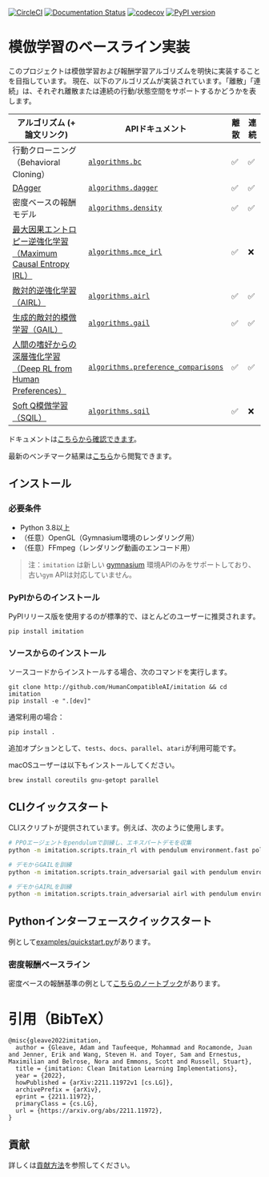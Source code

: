 [![CircleCI](https://circleci.com/gh/HumanCompatibleAI/imitation.svg?style=svg)](https://circleci.com/gh/HumanCompatibleAI/imitation)
[![Documentation Status](https://readthedocs.org/projects/imitation/badge/?version=latest)](https://imitation.readthedocs.io/en/latest/?badge=latest)
[![codecov](https://codecov.io/gh/HumanCompatibleAI/imitation/branch/master/graph/badge.svg)](https://codecov.io/gh/HumanCompatibleAI/imitation)
[![PyPI version](https://badge.fury.io/py/imitation.svg)](https://badge.fury.io/py/imitation)

# 模倣学習のベースライン実装

このプロジェクトは模倣学習および報酬学習アルゴリズムを明快に実装することを目指しています。
現在、以下のアルゴリズムが実装されています。「離散」「連続」は、それぞれ離散または連続の行動/状態空間をサポートするかどうかを表します。

| アルゴリズム (+ 論文リンク)                                                                                                        | APIドキュメント                                                                                                                | 離散 | 連続 |
| ----------------------------------------------------------------------------------------------------------------------- | ------------------------------------------------------------------------------------------------------------------------ | -- | -- |
| 行動クローニング（Behavioral Cloning）                                                                                            | [`algorithms.bc`](https://imitation.readthedocs.io/en/latest/algorithms/bc.html)                                         | ✅  | ✅  |
| [DAgger](https://arxiv.org/pdf/1011.0686.pdf)                                                                           | [`algorithms.dagger`](https://imitation.readthedocs.io/en/latest/algorithms/dagger.html)                                 | ✅  | ✅  |
| 密度ベースの報酬モデル                                                                                                             | [`algorithms.density`](https://imitation.readthedocs.io/en/latest/algorithms/density.html)                               | ✅  | ✅  |
| [最大因果エントロピー逆強化学習（Maximum Causal Entropy IRL）](https://www.cs.cmu.edu/~bziebart/publications/maximum-causal-entropy.pdf) | [`algorithms.mce_irl`](https://imitation.readthedocs.io/en/latest/algorithms/mce_irl.html)                               | ✅  | ❌  |
| [敵対的逆強化学習（AIRL）](https://arxiv.org/abs/1710.11248)                                                                      | [`algorithms.airl`](https://imitation.readthedocs.io/en/latest/algorithms/airl.html)                                     | ✅  | ✅  |
| [生成的敵対的模倣学習（GAIL）](https://arxiv.org/abs/1606.03476)                                                                    | [`algorithms.gail`](https://imitation.readthedocs.io/en/latest/algorithms/gail.html)                                     | ✅  | ✅  |
| [人間の嗜好からの深層強化学習（Deep RL from Human Preferences）](https://arxiv.org/abs/1706.03741)                                      | [`algorithms.preference_comparisons`](https://imitation.readthedocs.io/en/latest/algorithms/preference_comparisons.html) | ✅  | ✅  |
| [Soft Q模倣学習（SQIL）](https://arxiv.org/abs/1905.11108)                                                                    | [`algorithms.sqil`](https://imitation.readthedocs.io/en/latest/algorithms/sqil.html)                                     | ✅  | ❌  |

ドキュメントは[こちらから確認できます](https://imitation.readthedocs.io/en/latest/)。

最新のベンチマーク結果は[こちら](https://imitation.readthedocs.io/en/latest/main-concepts/benchmark_summary.html)から閲覧できます。

## インストール

### 必要条件

* Python 3.8以上
* （任意）OpenGL（Gymnasium環境のレンダリング用）
* （任意）FFmpeg（レンダリング動画のエンコード用）

> 注：`imitation` は新しい [gymnasium](https://gymnasium.farama.org/) 環境APIのみをサポートしており、古い`gym` APIは対応していません。

### PyPIからのインストール

PyPIリリース版を使用するのが標準的で、ほとんどのユーザーに推奨されます。

```
pip install imitation
```

### ソースからのインストール

ソースコードからインストールする場合、次のコマンドを実行します。

```
git clone http://github.com/HumanCompatibleAI/imitation && cd imitation
pip install -e ".[dev]"
```

通常利用の場合：

```
pip install .
```

追加オプションとして、`tests`、`docs`、`parallel`、`atari`が利用可能です。

macOSユーザーは以下もインストールしてください。

```
brew install coreutils gnu-getopt parallel
```

## CLIクイックスタート

CLIスクリプトが提供されています。例えば、次のように使用します。

```bash
# PPOエージェントをpendulumで訓練し、エキスパートデモを収集
python -m imitation.scripts.train_rl with pendulum environment.fast policy_evaluation.fast rl.fast fast logging.log_dir=quickstart/rl/

# デモからGAILを訓練
python -m imitation.scripts.train_adversarial gail with pendulum environment.fast demonstrations.fast policy_evaluation.fast rl.fast fast demonstrations.path=quickstart/rl/rollouts/final.npz demonstrations.source=local

# デモからAIRLを訓練
python -m imitation.scripts.train_adversarial airl with pendulum environment.fast demonstrations.fast policy_evaluation.fast rl.fast fast demonstrations.path=quickstart/rl/rollouts/final.npz demonstrations.source=local
```

## Pythonインターフェースクイックスタート

例として[examples/quickstart.py](examples/quickstart.py)があります。

### 密度報酬ベースライン

密度ベースの報酬基準の例として[こちらのノートブック](docs/tutorials/7_train_density.ipynb)があります。

# 引用（BibTeX）

```
@misc{gleave2022imitation,
  author = {Gleave, Adam and Taufeeque, Mohammad and Rocamonde, Juan and Jenner, Erik and Wang, Steven H. and Toyer, Sam and Ernestus, Maximilian and Belrose, Nora and Emmons, Scott and Russell, Stuart},
  title = {imitation: Clean Imitation Learning Implementations},
  year = {2022},
  howPublished = {arXiv:2211.11972v1 [cs.LG]},
  archivePrefix = {arXiv},
  eprint = {2211.11972},
  primaryClass = {cs.LG},
  url = {https://arxiv.org/abs/2211.11972},
}
```

## 貢献

詳しくは[貢献方法](https://imitation.readthedocs.io/en/latest/development/contributing/index.html)を参照してください。
